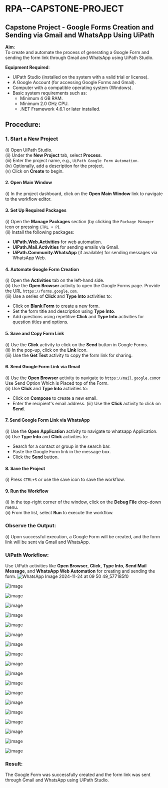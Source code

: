 # RPA--CAPSTONE-PROJECT
## Capstone Project - Google Forms Creation and Sending via Gmail and WhatsApp Using UiPath

**Aim**:  
To create and automate the process of generating a Google Form and sending the form link through Gmail and WhatsApp using UiPath Studio.

**Equipment Required**:
- UiPath Studio (installed on the system with a valid trial or license).
- A Google Account (for accessing Google Forms and Gmail).
- Computer with a compatible operating system (Windows).
- Basic system requirements such as:
  - Minimum 4 GB RAM.
  - Minimum 2.0 GHz CPU.
  - .NET Framework 4.6.1 or later installed.

## **Procedure**:

### 1. **Start a New Project**
   (i) Open UiPath Studio.  
   (ii) Under the **New Project** tab, select **Process**.  
   (iii) Enter the project name, e.g., `UiPath Google Form Automation`.  
   (iv) Optionally, add a description for the project.  
   (v) Click on **Create** to begin.

#### 2. **Open Main Window**
   (i) In the project dashboard, click on the **Open Main Window** link to navigate to the workflow editor.

#### 3. **Set Up Required Packages**
   (i) Open the **Manage Packages** section (by clicking the `Package Manager` icon or pressing `CTRL + P`).  
   (ii) Install the following packages:
   - **UiPath.Web.Activities** for web automation.
   - **UiPath.Mail.Activities** for sending emails via Gmail.
   - **UiPath.Community.WhatsApp** (if available) for sending messages via WhatsApp Web.

#### 4. **Automate Google Form Creation**
   (i) Open the **Activities** tab on the left-hand side.  
   (ii) Use the **Open Browser** activity to open the Google Forms page. Provide the URL `https://forms.google.com`.  
   (iii) Use a series of **Click** and **Type Into** activities to:
   - Click on **Blank Form** to create a new form.
   - Set the form title and description using **Type Into**.
   - Add questions using repetitive **Click** and **Type Into** activities for question titles and options.

#### 5. **Save and Copy Form Link**
   (i) Use the **Click** activity to click on the **Send** button in Google Forms.  
   (ii) In the pop-up, click on the **Link** icon.  
   (iii) Use the **Get Text** activity to copy the form link for sharing.

#### 6. **Send Google Form Link via Gmail**
   (i) Use the **Open Browser** activity to navigate to `https://mail.google.com`or Use Send Option Which is Placed top of the Form.  
   (ii) Use **Click** and **Type Into** activities to:
   - Click on **Compose** to create a new email.
   - Enter the recipient's email address.
   (iii) Use the **Click** activity to click on **Send**.

#### 7. **Send Google Form Link via WhatsApp**
   (i) Use the **Open Application** activity to navigate to whatsapp Application.  
   (ii) Use **Type Into** and **Click** activities to:
   - Search for a contact or group in the search bar.
   - Paste the Google Form link in the message box.
   - Click the **Send** button.

#### 8. **Save the Project**
   (i) Press `CTRL+S` or use the save icon to save the workflow.

#### 9. **Run the Workflow**
   (i) In the top-right corner of the window, click on the **Debug File** drop-down menu.  
   (ii) From the list, select **Run** to execute the workflow.

### **Observe the Output**:
   (i) Upon successful execution, a Google Form will be created, and the form link will be sent via Gmail and WhatsApp.

### **UiPath Workflow**:
   Use UiPath activities like **Open Browser**, **Click**, **Type Into**, **Send Mail Message**, and **WhatsApp Web Automation** for creating and sending the form.
 ![WhatsApp Image 2024-11-24 at 09 50 49_577185f0](https://github.com/user-attachments/assets/09b7ba13-e41b-4bdb-bd96-66f0bfbb71c0)

 ![image](https://github.com/user-attachments/assets/d265acc4-7e94-4479-99d4-f584adc0dd24)

 ![image](https://github.com/user-attachments/assets/5895b382-1f1c-4dbd-9590-0f3b5971c222)

![image](https://github.com/user-attachments/assets/23e12e1f-f09f-487e-af72-0fdac5d8b4f7)

![image](https://github.com/user-attachments/assets/0ff34c0a-8817-4a37-a274-6e3e564c51cf)

![image](https://github.com/user-attachments/assets/96b3c347-c596-4007-914c-716fbc5c1c88)

![image](https://github.com/user-attachments/assets/df4317ef-7c0f-4933-bdf3-69c30713be9d)

![image](https://github.com/user-attachments/assets/af7f30ed-4c69-49f7-a467-878fe28905ca)

![image](https://github.com/user-attachments/assets/90b3067e-da54-4c21-8c80-98d9e56049d3)

![image](https://github.com/user-attachments/assets/709ade80-874a-406e-8c3f-4abb46333392)

![image](https://github.com/user-attachments/assets/5a37167c-a5b1-4c9f-9aee-ac87bc16d9cd)

![image](https://github.com/user-attachments/assets/395b985f-2581-445d-a741-01a5994e8e2a)

![image](https://github.com/user-attachments/assets/a046c452-e1e1-4388-952d-4ee420299ca0)

![image](https://github.com/user-attachments/assets/c9a0c55d-cd06-4d2e-afa5-40f1be006ba2)

![image](https://github.com/user-attachments/assets/f730dd44-12eb-46c6-af09-3151b8961b04)

![image](https://github.com/user-attachments/assets/20c6f954-8766-4013-9f65-0d04bbf1bc2a)

![image](https://github.com/user-attachments/assets/f34fa360-9b52-404e-a8af-c1503440713c)

![image](https://github.com/user-attachments/assets/827ccb5f-9465-44e7-9b7a-a86166195157)

![image](https://github.com/user-attachments/assets/d86985ac-e73d-4f22-83f0-6af883fe304b)



### **Result**:
   The Google Form was successfully created and the form link was sent through Gmail and WhatsApp using UiPath Studio.

